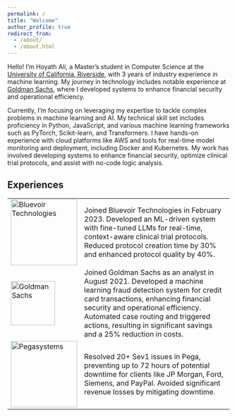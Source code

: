 ```yaml
---
permalink: /
title: "Welcome"
author_profile: true
redirect_from: 
  - /about/
  - /about.html
---
```

Hello! I’m Hoyath Ali, a Master’s student in Computer Science at the <a href="https://www.ucr.edu/">University of California, Riverside</a>, with 3 years of industry experience in machine learning. My journey in technology includes notable experience at <a href="https://www.goldmansachs.com/">Goldman Sachs</a>, where I developed systems to enhance financial security and operational efficiency.

Currently, I’m focusing on leveraging my expertise to tackle complex problems in machine learning and AI. My technical skill set includes proficiency in Python, JavaScript, and various machine learning frameworks such as PyTorch, Scikit-learn, and Transformers. I have hands-on experience with cloud platforms like AWS and tools for real-time model monitoring and deployment, including Docker and Kubernetes. My work has involved developing systems to enhance financial security, optimize clinical trial protocols, and assist with no-code logic analysis.

## Experiences

<table style="border-collapse: collapse; width: 100%; border: none;">
  <tr>

  </tr>
  <tr>
    <td style="border: none;">
      <img src="https://encrypted-tbn0.gstatic.com/images?q=tbn:ANd9GcR5G6V7WktZE2ATFZhEpXvzyiFY70CLzSPR2Q&s" alt="Bluevoir Technologies" style="width:150px; height:auto;">
    </td>
    <td style="border: none;">Joined Bluevoir Technologies in February 2023. Developed an ML-driven system with fine-tuned LLMs for real-time, context-aware clinical trial protocols. Reduced protocol creation time by 30% and enhanced protocol quality by 40%.</td>
  </tr>
  <tr>
    <td style="border: none;">
      <img src="https://upload.wikimedia.org/wikipedia/commons/thumb/6/61/Goldman_Sachs.svg/1024px-Goldman_Sachs.svg.png" alt="Goldman Sachs" style="width:100px; height:auto;">
    </td>
    <td style="border: none;">Joined Goldman Sachs as an analyst in August 2021. Developed a machine learning fraud detection system for credit card transactions, enhancing financial security and operational efficiency. Automated case routing and triggered actions, resulting in significant savings and a 25% reduction in costs.</td>
  </tr>
  <tr>
    <td style="border: none;">
      <img src="https://www.pega.com/sites/default/files/styles/1024/public/media/images/2021-10/pega-logo-horiztonal-prevcard.png?itok=C5-EphPx" alt="Pegasystems" style="width:150px; height:auto;">
    </td>
    <td style="border: none;">Resolved 20+ Sev1 issues in Pega, preventing up to 72 hours of potential downtime for clients like JP Morgan, Ford, Siemens, and PayPal. Avoided significant revenue losses by mitigating downtime.</td>
  </tr>
</table>
